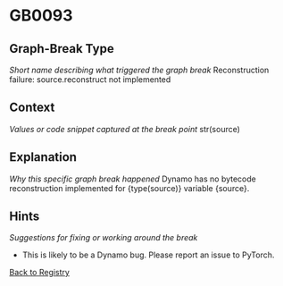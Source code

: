 # GB0093

## Graph-Break Type
*Short name describing what triggered the graph break*
Reconstruction failure: source.reconstruct not implemented

## Context
*Values or code snippet captured at the break point*
str(source)

## Explanation
*Why this specific graph break happened*
Dynamo has no bytecode reconstruction implemented for {type(source)} variable {source}.

## Hints
*Suggestions for fixing or working around the break*
- This is likely to be a Dynamo bug. Please report an issue to PyTorch.



[Back to Registry](../index.md)
